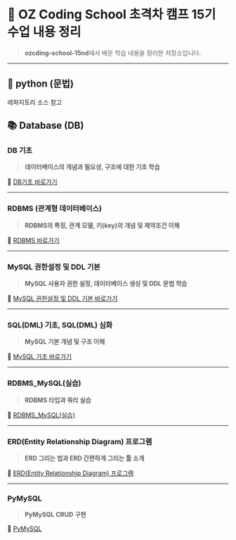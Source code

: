 # 🐍 OZ Coding School 초격차 캠프 15기 수업 내용 정리

> **ozcding-school-15nd**에서 배운 학습 내용을 정리한 저장소입니다.  

---

## 🐍 python (문법)

 레파지토리 소스 참고

## 📚 Database (DB)

### DB 기초
> **데이터베이스의 개념과 필요성, 구조에 대한 기초 학습**

🔗 [DB기초 바로가기](https://devchoijih.github.io/ozcding-school-15nd/2025_10_21_DB/01.%20DB기초.html)

---

### RDBMS (관계형 데이터베이스)
> **RDBMS의 특징, 관계 모델, 키(key)의 개념 및 제약조건 이해**

🔗 [RDBMS 바로가기](https://devchoijih.github.io/ozcding-school-15nd/2025_10_21_DB/02.%20RDBMS.html)

---

### MySQL 권한설정 및 DDL 기본
> **MySQL 사용자 권한 설정, 데이터베이스 생성 및 DDL 문법 학습**

🔗 [MySQL 권한설정 및 DDL 기본 바로가기](https://devchoijih.github.io/ozcding-school-15nd/2025_10_22_DB/01.%20MySQL%20%EA%B8%B0%EC%B4%88.html)

---

### SQL(DML) 기초, SQL(DML) 심화
> **MySQL 기본 개념 및 구조 이해**

🔗 [MySQL 기초 바로가기](https://devchoijih.github.io/ozcding-school-15nd/2025_10_23_DB/01.%20MySQL%20%EA%B8%B0%EC%B4%88.html)

---

### RDBMS_MySQL(실습)
> **RDBMS 타입과 쿼리 실습**

🔗 [RDBMS_MySQL(실습)](https://devchoijih.github.io/ozcding-school-15nd/2025_10_24_DB/02.%20RDBMS_MySQL%20(%EC%8B%A4%EC%8A%B5).html)

---

### ERD(Entity Relationship Diagram)  프로그램
> **ERD 그리는 법과 ERD 간편하게 그리는 툴 소개**

🔗 [ERD(Entity Relationship Diagram)  프로그램](https://devchoijih.github.io/ozcding-school-15nd/2025_10_24_DB/03.%20ERD(Entity%20Relationship%20Diagram)%20%ED%94%84%EB%A1%9C%EA%B7%B8%EB%9E%A8.html)

---

### PyMySQL
> **PyMySQL CRUD 구현**

🔗 [PyMySQL](https://devchoijih.github.io/ozcding-school-15nd/2025_10_24_DB/PyMysQL.html)

